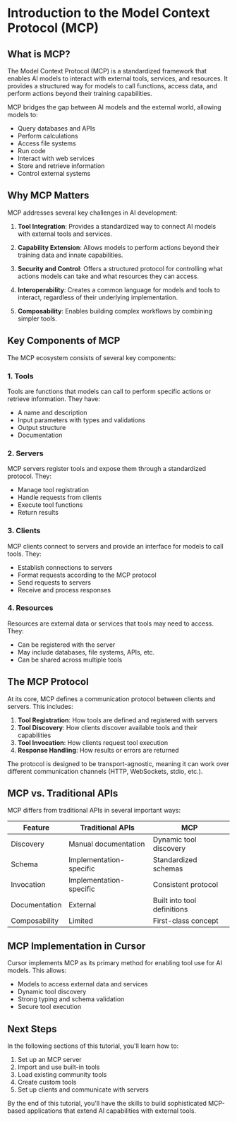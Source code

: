 # Introduction to the Model Context Protocol (MCP)

## What is MCP?

The Model Context Protocol (MCP) is a standardized framework that enables AI models to interact with external tools, services, and resources. It provides a structured way for models to call functions, access data, and perform actions beyond their training capabilities.

MCP bridges the gap between AI models and the external world, allowing models to:

- Query databases and APIs
- Perform calculations
- Access file systems
- Run code
- Interact with web services
- Store and retrieve information
- Control external systems

## Why MCP Matters

MCP addresses several key challenges in AI development:

1. **Tool Integration**: Provides a standardized way to connect AI models with external tools and services.

2. **Capability Extension**: Allows models to perform actions beyond their training data and innate capabilities.

3. **Security and Control**: Offers a structured protocol for controlling what actions models can take and what resources they can access.

4. **Interoperability**: Creates a common language for models and tools to interact, regardless of their underlying implementation.

5. **Composability**: Enables building complex workflows by combining simpler tools.

## Key Components of MCP

The MCP ecosystem consists of several key components:

### 1. Tools

Tools are functions that models can call to perform specific actions or retrieve information. They have:

- A name and description
- Input parameters with types and validations
- Output structure
- Documentation

### 2. Servers

MCP servers register tools and expose them through a standardized protocol. They:

- Manage tool registration
- Handle requests from clients
- Execute tool functions
- Return results

### 3. Clients

MCP clients connect to servers and provide an interface for models to call tools. They:

- Establish connections to servers
- Format requests according to the MCP protocol
- Send requests to servers
- Receive and process responses

### 4. Resources

Resources are external data or services that tools may need to access. They:

- Can be registered with the server
- May include databases, file systems, APIs, etc.
- Can be shared across multiple tools

## The MCP Protocol

At its core, MCP defines a communication protocol between clients and servers. This includes:

1. **Tool Registration**: How tools are defined and registered with servers
2. **Tool Discovery**: How clients discover available tools and their capabilities
3. **Tool Invocation**: How clients request tool execution
4. **Response Handling**: How results or errors are returned

The protocol is designed to be transport-agnostic, meaning it can work over different communication channels (HTTP, WebSockets, stdio, etc.).

## MCP vs. Traditional APIs

MCP differs from traditional APIs in several important ways:

| Feature | Traditional APIs | MCP |
|---------|------------------|-----|
| Discovery | Manual documentation | Dynamic tool discovery |
| Schema | Implementation-specific | Standardized schemas |
| Invocation | Implementation-specific | Consistent protocol |
| Documentation | External | Built into tool definitions |
| Composability | Limited | First-class concept |

## MCP Implementation in Cursor

Cursor implements MCP as its primary method for enabling tool use for AI models. This allows:

- Models to access external data and services
- Dynamic tool discovery
- Strong typing and schema validation
- Secure tool execution

## Next Steps

In the following sections of this tutorial, you'll learn how to:

1. Set up an MCP server
2. Import and use built-in tools
3. Load existing community tools
4. Create custom tools
5. Set up clients and communicate with servers

By the end of this tutorial, you'll have the skills to build sophisticated MCP-based applications that extend AI capabilities with external tools.

